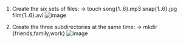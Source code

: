 1. Create the six sets of files:
-> touch song{1..6}.mp3 snap{1..6}.jpg film{1..6}.avi
![image](https://github.com/user-attachments/assets/9ec36599-a818-4fb0-bb6f-9aa023af685a)

3. Create the three subdirectories at the same time:
-> mkdir {friends,family,work}
![image](https://github.com/user-attachments/assets/3cff3ed5-f15f-4cac-b6e5-e93048f06abc)


